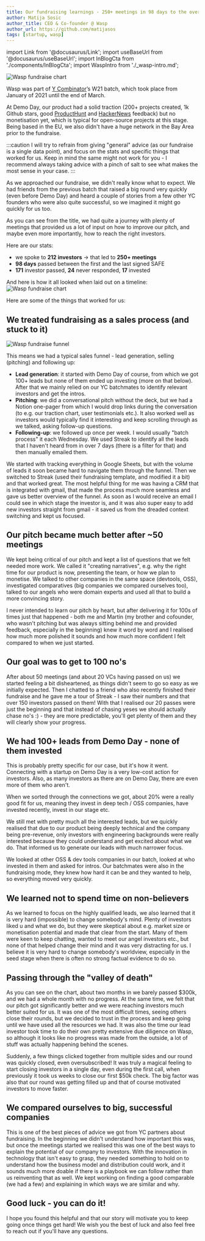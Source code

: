 ```yaml
---
title: Our fundraising learnings - 250+ meetings in 98 days to the oversubscribed round
author: Matija Sosic
author_title: CEO & Co-founder @ Wasp
author_url: https://github.com/matijasos
tags: [startup, wasp]
---
```


import Link from '@docusaurus/Link';
import useBaseUrl from '@docusaurus/useBaseUrl';
import InBlogCta from './components/InBlogCta';
import WaspIntro from './_wasp-intro.md';

![Wasp fundraise chart](../static/img/wasp-fundraise-chart.png)

<WaspIntro />
<InBlogCta />

Wasp was part of [Y Combinator](https://www.ycombinator.com/)’s W21 batch, which took place from January of 2021 until the end of March.

At Demo Day, our product had a solid traction (200+ projects created, 1k Github stars, good [ProductHunt](https://www.producthunt.com/posts/wasp-lang-alpha) and [HackerNews](https://news.ycombinator.com/item?id=26091956) feedback) but no monetisation yet, which is typical for open-source projects at this stage. Being based in the EU, we also didn't have a huge network in the Bay Area prior to the fundraise.

:::caution
I will try to refrain from giving "general" advice (as our fundraise is a single data point), and focus on the stats and specific things that worked for us. Keep in mind the same might not work for you - I recommend always taking advice with a pinch of salt to see what makes the most sense in your case.
:::

As we approached our fundraise, we didn't really know what to expect. We had friends from the previous batch that raised a big round very quickly (even before Demo Day) and heard a couple of stories from a few other YC founders who were also quite successful, so we imagined it might go quickly for us too.

As you can see from the title, we had quite a journey with plenty of meetings that provided us a lot of input on how to improve our pitch, and maybe even more importantly, how to reach the right investors.

Here are our stats:
- we spoke to **212 investors** → that led to **250+ meetings**
- **98 days** passed between the first and the last signed SAFE
- **171** investor passed, **24** never responded, **17** invested

And here is how it all looked when laid out on a timeline:
![Wasp fundraise chart](../static/img/wasp-fundraise-chart.png)

Here are some of the things that worked for us:

## We treated fundraising as a sales process (and stuck to it)
![Wasp fundraise funnel](../static/img/wasp-fundraise-funnel.png)

This means we had a typical sales funnel - lead generation, selling (pitching) and following up:
- **Lead generation**: it started with Demo Day of course, from which we got 100+ leads but none of them ended up investing (more on that below). After that we mainly relied on our YC batchmates to identify relevant investors and get the intros.
- **Pitching**: we did a conversational pitch without the deck, but we had a Notion one-pager from which I would drop links during the conversation (to e.g. our traction chart, user testimonials etc.). It also worked well as investors would typically find it interesting and keep scrolling through as we talked, asking follow-up questions.
- **Following-up**: we followed up once per week. I would usually "batch process" it each Wednesday. We used Streak to identify all the leads that I haven't heard from in over 7 days (there is a filter for that) and then manually emailed them.

We started with tracking everything in Google Sheets, but with the volume of leads it soon became hard to navigate them through the funnel. Then we switched to Streak (used their fundraising template, and modified it a bit) and that worked great. The most helpful thing for me was having a CRM that is integrated with gmail, that made the process much more seamless and gave us better overview of the funnel. As soon as I would receive an email I could see in which stage the investor is, and it was also super easy to add new investors straight from gmail - it saved us from the dreaded context switching and kept us focused.

## Our pitch became much better after ~50 meetings
We kept being critical of our pitch and kept a list of questions that we felt needed more work. We called it "creating narratives", e.g. why the right time for our product is now, presenting the team, or how we plan to monetise. We talked to other companies in the same space (devtools, OSS), investigated comparatives (big companies we compared ourselves too), talked to our angels who were domain experts and used all that to build a more convincing story.

I never intended to learn our pitch by heart, but after delivering it for 100s of times just that happened - both me and Martin (my brother and cofounder, who wasn't pitching but was always sitting behind me and provided feedback, especially in the beginning) knew it word by word and I realised how much more polished it sounds and how much more confident I felt compared to when we just started.

## Our goal was to get to 100 no's
After about 50 meetings (and about 20 VCs having passed on us) we started feeling a bit disheartened, as things didn't seem to go so easy as we initially expected. Then I chatted to a friend who also recently finished their fundraise and he gave me a tour of Streak - I saw their numbers and that over 150 investors passed on them! With that I realised our 20 passes were just the beginning and that instead of chasing yeses we should actually chase no's :) - they are more predictable, you'll get plenty of them and they will clearly show your progress.

## We had 100+ leads from Demo Day - none of them invested
This is probably pretty specific for our case, but it's how it went. Connecting with a startup on Demo Day is a very low-cost action for investors. Also, as many investors as there are on Demo Day, there are even more of them who aren't.

When we sorted through the connections we got, about 20% were a really good fit for us, meaning they invest in deep tech / OSS companies, have invested recently, invest in our stage etc.

We still met with pretty much all the interested leads, but we quickly realised that due to our product being deeply technical and the company being pre-revenue, only investors with engineering backgrounds were really interested because they could understand and get excited about what we do. That informed us to generate our leads with much narrower focus.

We looked at other OSS & dev tools companies in our batch, looked at who invested in them and asked for intros. Our batchmates were also in the fundraising mode, they knew how hard it can be and they wanted to help, so everything moved very quickly.

## We learned not to spend time on non-believers
As we learned to focus on the highly qualified leads, we also learned that it is very hard (impossible) to change somebody's mind. Plenty of investors liked u and what we do, but they were skeptical about e.g. market size or monetisation potential and made that clear from the start. Many of them were keen to keep chatting, wanted to meet our angel investors etc., but none of that helped change their mind and it was very distracting for us. I believe it is very hard to change somebody's worldview, especially in the seed stage when there is often no strong factual evidence to do so.

## Passing through the "valley of death"
As you can see on the chart, about two months in we barely passed $300k, and we had a whole month with no progress. At the same time, we felt that our pitch got significantly better and we were reaching investors much better suited for us. 
It was one of the most difficult times, seeing others close their rounds, but we decided to trust in the process and keep going until we have used all the resources we had. It was also the time our lead investor took time to do their own pretty extensive due diligence on Wasp, so although it looks like no progress was made from the outside, a lot of stuff was actually happening behind the scenes.

Suddenly, a few things clicked together from multiple sides and our round was quickly closed, even oversubscribed! It was truly a magical feeling to start closing investors in a single day, even during the first call, when previously it took us weeks to close our first $50k check. The big factor was also that our round was getting filled up and that of course motivated investors to move faster.

## We compared ourselves to big, successful companies
This is one of the best pieces of advice we got from YC partners about fundraising. In the beginning we didn't understand how important this was, but once the meetings started we realised this was one of the best ways to explain the potential of our company to investors. With the innovation in technology that isn't easy to grasp, they needed something to hold on to understand how the business model and distribution could work, and it sounds much more doable if there is a playbook we can follow rather than us reinventing that as well. We kept working on finding a good comparable (we had a few) and explaining in which ways we are similar and why.

## Good luck - you can do it!
I hope you found this helpful and that our story will motivate you to keep going once things get hard! We wish you the best of luck and also feel free to reach out if you'll have any questions.

<InBlogCta />
